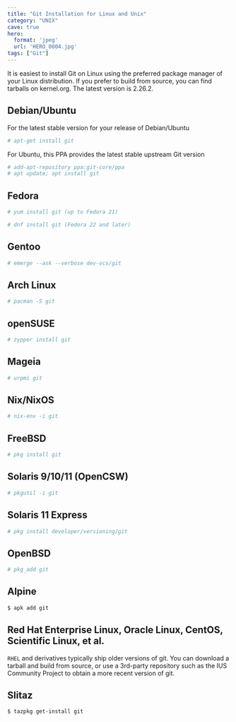 ```yaml
---
title: "Git Installation for Linux and Unix"
category: "UNIX"
cave: true
hero:
  format: 'jpeg'
  url: 'HERO_0004.jpg'
tags: ["Git"]
---
```

It is easiest to install Git on Linux using the preferred package manager of your Linux distribution. If you prefer to build from source, you can find tarballs on kernel.org. The latest version is 2.26.2.

## Debian/Ubuntu

For the latest stable version for your release of Debian/Ubuntu

```sh
# apt-get install git
```

For Ubuntu, this PPA provides the latest stable upstream Git version

```sh
# add-apt-repository ppa:git-core/ppa
# apt update; apt install git
```
## Fedora

```sh
# yum install git (up to Fedora 21)
```

```sh
# dnf install git (Fedora 22 and later)
```

## Gentoo

```sh
# emerge --ask --verbose dev-vcs/git
```

## Arch Linux

```sh
# pacman -S git
```

## openSUSE

```sh
# zypper install git
```

## Mageia

```sh
# urpmi git
```

## Nix/NixOS

```sh
# nix-env -i git
```

## FreeBSD

```sh
# pkg install git
```

## Solaris 9/10/11 (OpenCSW)

```sh
# pkgutil -i git
```

## Solaris 11 Express

```sh
# pkg install developer/versioning/git
```

## OpenBSD

```sh
# pkg_add git
```

## Alpine

```sh
$ apk add git
```

## Red Hat Enterprise Linux, Oracle Linux, CentOS, Scientific Linux, et al.

`RHEL` and derivatives typically ship older versions of git. You can download a tarball and build from source, or use a 3rd-party repository such as the IUS Community Project to obtain a more recent version of git.

## Slitaz

```sh
$ tazpkg get-install git
```
